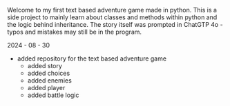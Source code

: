 Welcome to my first text based adventure game made in python.
This is a side project to mainly learn about classes and methods within python and the logic behind inheritance.
The story itself was prompted in ChatGTP 4o - typos and mistakes may still be in the program.

2024 - 08 - 30

- added repository for the text based adventure game
    - added story
    - added choices
    - added enemies
    - added player
    - added battle logic
